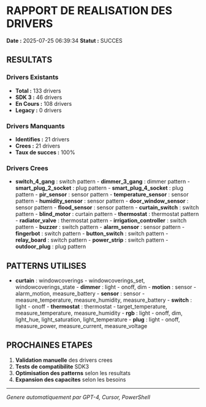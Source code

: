 # RAPPORT DE REALISATION DES DRIVERS

**Date :** 2025-07-25 06:39:34
**Statut :** SUCCES

## RESULTATS

### Drivers Existants
- **Total :** 133 drivers
- **SDK 3 :** 46 drivers
- **En Cours :** 108 drivers
- **Legacy :** 0 drivers

### Drivers Manquants
- **Identifies :** 21 drivers
- **Crees :** 21 drivers
- **Taux de succes :** 100%

### Drivers Crees
- **switch_4_gang** : switch pattern - **dimmer_3_gang** : dimmer pattern - **smart_plug_2_socket** : plug pattern - **smart_plug_4_socket** : plug pattern - **pir_sensor** : sensor pattern - **temperature_sensor** : sensor pattern - **humidity_sensor** : sensor pattern - **door_window_sensor** : sensor pattern - **flood_sensor** : sensor pattern - **curtain_switch** : switch pattern - **blind_motor** : curtain pattern - **thermostat** : thermostat pattern - **radiator_valve** : thermostat pattern - **irrigation_controller** : switch pattern - **buzzer** : switch pattern - **alarm_sensor** : sensor pattern - **fingerbot** : switch pattern - **button_switch** : switch pattern - **relay_board** : switch pattern - **power_strip** : switch pattern - **outdoor_plug** : plug pattern

## PATTERNS UTILISES

- **curtain** : windowcoverings - windowcoverings_set, windowcoverings_state - **dimmer** : light - onoff, dim - **motion** : sensor - alarm_motion, measure_battery - **sensor** : sensor - measure_temperature, measure_humidity, measure_battery - **switch** : light - onoff - **thermostat** : thermostat - target_temperature, measure_temperature, measure_humidity - **rgb** : light - onoff, dim, light_hue, light_saturation, light_temperature - **plug** : light - onoff, measure_power, measure_current, measure_voltage

## PROCHAINES ETAPES

1. **Validation manuelle** des drivers crees
2. **Tests de compatibilite** SDK3
3. **Optimisation des patterns** selon les resultats
4. **Expansion des capacites** selon les besoins

---
*Genere automatiquement par GPT-4, Cursor, PowerShell*
